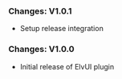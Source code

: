 ### Changes: V1.0.1

- Setup release integration

### Changes: V1.0.0

- Initial release of ElvUI plugin

